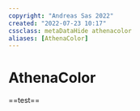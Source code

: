```yaml
---
copyright: "Andreas Sas 2022"
created: "2022-07-23 10:17"
cssclass: metaDataHide athenacolor 
aliases: [AthenaColor]
---
```

# AthenaColor
==test==